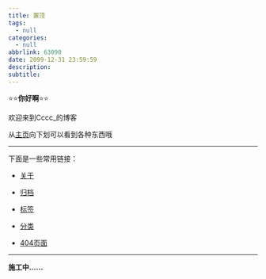 ```yaml
---
title: 置顶
tags:
  - null
categories:
  - null
abbrlink: 63090
date: 2099-12-31 23:59:59
description:
subtitle:
---
```


⭐⭐**你好啊**⭐⭐

欢迎来到Cccc_的博客

从[主页](https://blog.cccc-owo.xyz/)向下划可以看到各种东西哦

---

下面是一些常用链接：

- [关于](https://blog.cccc-owo.xyz/about/)

- [归档](https://blog.cccc-owo.xyz/archives/)

- [标签](https://blog.cccc-owo.xyz/tags/)

- [分类](https://blog.cccc-owo.xyz/categories/)

- [404页面](https://blog.cccc-owo.xyz/404/)

---

**施工中......**
